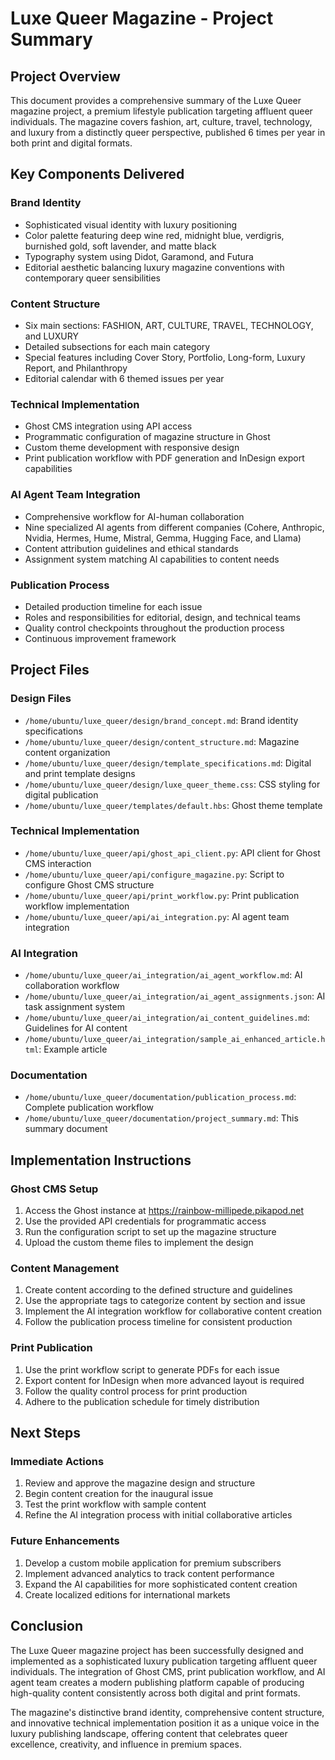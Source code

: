# Luxe Queer Magazine - Project Summary

## Project Overview
This document provides a comprehensive summary of the Luxe Queer magazine project, a premium lifestyle publication targeting affluent queer individuals. The magazine covers fashion, art, culture, travel, technology, and luxury from a distinctly queer perspective, published 6 times per year in both print and digital formats.

## Key Components Delivered

### Brand Identity
- Sophisticated visual identity with luxury positioning
- Color palette featuring deep wine red, midnight blue, verdigris, burnished gold, soft lavender, and matte black
- Typography system using Didot, Garamond, and Futura
- Editorial aesthetic balancing luxury magazine conventions with contemporary queer sensibilities

### Content Structure
- Six main sections: FASHION, ART, CULTURE, TRAVEL, TECHNOLOGY, and LUXURY
- Detailed subsections for each main category
- Special features including Cover Story, Portfolio, Long-form, Luxury Report, and Philanthropy
- Editorial calendar with 6 themed issues per year

### Technical Implementation
- Ghost CMS integration using API access
- Programmatic configuration of magazine structure in Ghost
- Custom theme development with responsive design
- Print publication workflow with PDF generation and InDesign export capabilities

### AI Agent Team Integration
- Comprehensive workflow for AI-human collaboration
- Nine specialized AI agents from different companies (Cohere, Anthropic, Nvidia, Hermes, Hume, Mistral, Gemma, Hugging Face, and Llama)
- Content attribution guidelines and ethical standards
- Assignment system matching AI capabilities to content needs

### Publication Process
- Detailed production timeline for each issue
- Roles and responsibilities for editorial, design, and technical teams
- Quality control checkpoints throughout the production process
- Continuous improvement framework

## Project Files

### Design Files
- `/home/ubuntu/luxe_queer/design/brand_concept.md`: Brand identity specifications
- `/home/ubuntu/luxe_queer/design/content_structure.md`: Magazine content organization
- `/home/ubuntu/luxe_queer/design/template_specifications.md`: Digital and print template designs
- `/home/ubuntu/luxe_queer/design/luxe_queer_theme.css`: CSS styling for digital publication
- `/home/ubuntu/luxe_queer/templates/default.hbs`: Ghost theme template

### Technical Implementation
- `/home/ubuntu/luxe_queer/api/ghost_api_client.py`: API client for Ghost CMS interaction
- `/home/ubuntu/luxe_queer/api/configure_magazine.py`: Script to configure Ghost CMS structure
- `/home/ubuntu/luxe_queer/api/print_workflow.py`: Print publication workflow implementation
- `/home/ubuntu/luxe_queer/api/ai_integration.py`: AI agent team integration

### AI Integration
- `/home/ubuntu/luxe_queer/ai_integration/ai_agent_workflow.md`: AI collaboration workflow
- `/home/ubuntu/luxe_queer/ai_integration/ai_agent_assignments.json`: AI task assignment system
- `/home/ubuntu/luxe_queer/ai_integration/ai_content_guidelines.md`: Guidelines for AI content
- `/home/ubuntu/luxe_queer/ai_integration/sample_ai_enhanced_article.html`: Example article

### Documentation
- `/home/ubuntu/luxe_queer/documentation/publication_process.md`: Complete publication workflow
- `/home/ubuntu/luxe_queer/documentation/project_summary.md`: This summary document

## Implementation Instructions

### Ghost CMS Setup
1. Access the Ghost instance at https://rainbow-millipede.pikapod.net
2. Use the provided API credentials for programmatic access
3. Run the configuration script to set up the magazine structure
4. Upload the custom theme files to implement the design

### Content Management
1. Create content according to the defined structure and guidelines
2. Use the appropriate tags to categorize content by section and issue
3. Implement the AI integration workflow for collaborative content creation
4. Follow the publication process timeline for consistent production

### Print Publication
1. Use the print workflow script to generate PDFs for each issue
2. Export content for InDesign when more advanced layout is required
3. Follow the quality control process for print production
4. Adhere to the publication schedule for timely distribution

## Next Steps

### Immediate Actions
1. Review and approve the magazine design and structure
2. Begin content creation for the inaugural issue
3. Test the print workflow with sample content
4. Refine the AI integration process with initial collaborative articles

### Future Enhancements
1. Develop a custom mobile application for premium subscribers
2. Implement advanced analytics to track content performance
3. Expand the AI capabilities for more sophisticated content creation
4. Create localized editions for international markets

## Conclusion
The Luxe Queer magazine project has been successfully designed and implemented as a sophisticated luxury publication targeting affluent queer individuals. The integration of Ghost CMS, print publication workflow, and AI agent team creates a modern publishing platform capable of producing high-quality content consistently across both digital and print formats.

The magazine's distinctive brand identity, comprehensive content structure, and innovative technical implementation position it as a unique voice in the luxury publishing landscape, offering content that celebrates queer excellence, creativity, and influence in premium spaces.